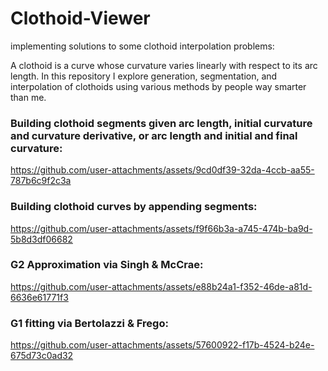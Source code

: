 # Clothoid-Viewer
implementing solutions to some clothoid interpolation problems:

A clothoid is a curve whose curvature varies linearly with respect to its arc length. In this repository I explore generation, segmentation, and interpolation of clothoids using various methods by people way smarter than me. 

### Building clothoid segments given arc length, initial curvature and curvature derivative, or arc length and initial and final curvature:

https://github.com/user-attachments/assets/9cd0df39-32da-4ccb-aa55-787b6c9f2c3a

### Building clothoid curves by appending segments:

https://github.com/user-attachments/assets/f9f66b3a-a745-474b-ba9d-5b8d3df06682

### G2 Approximation via Singh & McCrae:

https://github.com/user-attachments/assets/e88b24a1-f352-46de-a81d-6636e61771f3


### G1 fitting via Bertolazzi & Frego:

https://github.com/user-attachments/assets/57600922-f17b-4524-b24e-675d73c0ad32
